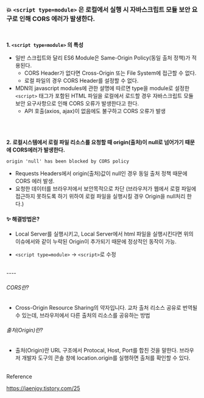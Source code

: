 ### 💥 `<script type=module>` 은 로컬에서 실행 시 자바스크립트 모듈 보안 요구로 인해 CORS 에러가 발생한다.

<br>

**1. `<script type=module>` 의 특성**

- 일반 스크립트와 달리 ES6 Module은 Same-Origin Policy(동일 출처 정책)가 적용된다.
  - CORS Header가 없다면 Cross-Origin 또는 File System에 접근할 수 없다.
  - 로컬 파일의 경우 CORS Header를 설정할 수 없다.
    <br>
- MDN의 javascript modules에 관한 설명에 따르면 type을 module로 설정한 `<script>` 태그가 포함된 HTML 파일을 로컬에서 로드할 경우 자바스크립트 모듈 보안 요구사항으로 인해 CORS 오류가 발생한다고 한다.
  - API 호출(axios, ajax)이 없음에도 불구하고 CORS 오류가 발생

<br>
<br>

**2. 로컬시스템에서 로컬 파일 리소스를 요청할 때 origin(출처)이 null로 넘어가기 때문에 CORS에러가 발생한다.**
<br>

```
origin 'null' has been blocked by CORS policy
```

- Requests Headers에서 origin(출처)값이 null인 경우 동일 출처 정책 때문에 CORS 에러 발생.
- 요청한 데이터를 브라우저에서 보안목적으로 차단
  (브라우저가 웹에서 로컬 파일에 접근하지 못하도록 하기 위하여 로컬 파일을 실행시킬 경우 Origin을 null처리 한다.)

#### ✨ 해결방법은?

- Local Server를 실행시키고, Local Server에서 html 파일을 실행시킨다면 위의 이슈에서와 같이 누락된 Origin이 추가되기 때문에 정상적인 동작이 가능.

- `<script type=module>` -> `<script>`로 수정

<br>----

###### CORS란?

- Cross-Origin Resource Sharing의 약자입니다. 교차 출처 리소스 공유로 번역될 수 있는데, 브라우저에서 다른 출처의 리소스를 공유하는 방법

###### 출처(Origin)란?

- 출처(Origin)란 URL 구조에서 Protocal, Host, Port를 합친 것을 말한다. 브라우저 개발자 도구의 콘솔 창에 location.origin를 실행하면 출처를 확인할 수 있다.

<br>
Reference

<https://jaenjoy.tistory.com/25>

